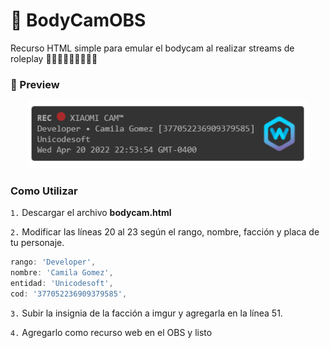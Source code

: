 # 🔴 BodyCamOBS
Recurso HTML simple para emular el bodycam al realizar streams de roleplay 👮🏻‍♂️👨🏻‍🚒👨🏻‍⚕️

### 🌆 Preview
<p align="center"> <img src="https://raw.githubusercontent.com/imkuroneko/BodyCamOBS/main/image.png" width="450"> </p>

### Como Utilizar
`1.` Descargar el archivo **bodycam.html**

`2.` Modificar las líneas 20 al 23 según el rango, nombre, facción y placa de tu personaje.
```js
rango: 'Developer',
nombre: 'Camila Gomez',
entidad: 'Unicodesoft',
cod: '377052236909379585',
```

`3.` Subir la insignia de la facción a imgur y agregarla en la línea 51.

`4.` Agregarlo como recurso web en el OBS y listo
